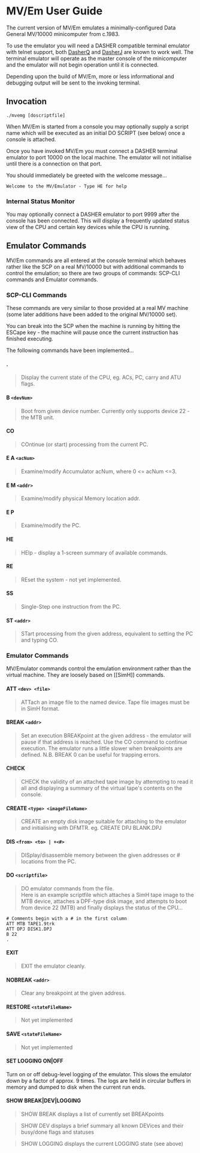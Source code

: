 # MV/Em User Guide #

The current version of MV/Em emulates a minimally-configured Data General MV/10000 minicomputer from c.1983.

To use the emulator you will need a DASHER compatible terminal emulator with telnet support, 
both [DasherQ](https://github.com/SMerrony/DasherQ) and [DasherJ](https://github.com/SMerrony/DasherJ) are 
known to work well.
The terminal emulator will operate as the master console of the minicomputer and the emulator will not begin 
operation until it is connected.

Depending upon the build of MV/Em, more or less informational and debugging output will be sent to the 
invoking terminal.

## Invocation ##

  `./mvemg [doscriptfile]`

When MV/Em is started from a console you may optionally supply a script name which will be executed as an 
initial DO SCRIPT (see below) once a console is attached.

Once you have invoked MV/Em you must connect a DASHER terminal emulator to port 10000 on the local machine.
The emulator will not initialise until there is a connection on that port.

You should immediately be greeted with the welcome message...

  `Welcome to the MV/Emulator - Type HE for help`

	
### Internal Status Monitor ###
You may optionally connect a DASHER emulator to port 9999 after the console has been connected.  This will display a frequently updated status view of the CPU and certain key devices while the CPU is running.

## Emulator Commands ##
MV/Em commands are all entered at the console terminal which behaves rather like the SCP on a real MV/10000 but 
with additional commands to control the emulation; so there are two groups of commands: SCP-CLI commands and Emulator 
commands.

### SCP-CLI Commands ###
These commands are very similar to those provided at a real MV machine (some later additions have been added to 
the original MV/10000 set).

You can break into the SCP when the machine is running by hitting the ESCape key - the machine will pause once 
the current instruction has finished executing.

The following commands have been implemented...

#### . ####
> Display the current state of the CPU, eg. ACs, PC, carry and ATU flags.

#### B `<devNum>` ####
> Boot from given device number.  Currently only supports device 22 - the MTB unit.

#### CO ####
> COntinue (or start) processing from the current PC.

#### E A `<acNum>` ####
> Examine/modify Accumulator acNum, where 0 <= acNum <=3.

#### E M `<addr>` ####
> Examine/modify physical Memory location addr.

#### E P ####
> Examine/modify the PC.

#### HE ####
> HElp - display a 1-screen summary of available commands.

#### RE ####
> REset the system - not yet implemented.

#### SS ####
> Single-Step one instruction from the PC.

#### ST `<addr>`
> STart processing from the given address, equivalent to setting the PC and typing CO.

### Emulator Commands ###
MV/Emulator commands control the emulation environment rather than the virtual machine.  They are loosely based on [[SimH]] commands.

#### ATT `<dev> <file>` ####
> ATTach an image file to the named device.  Tape file images must be in SimH format.  

#### BREAK `<addr>` ####
> Set an execution BREAKpoint at the given address - the emulator will pause if that address is reached.  Use the CO command to continue execution.  The emulator runs a little slower when breakpoints are defined.  N.B. BREAK 0 can be useful for trapping errors.

#### CHECK ####
> CHECK the validity of an attached tape image by attempting to read it all and displaying a summary of the virtual tape's contents on the console.

#### CREATE `<type> <imageFileName>` ####
> CREATE an empty disk image suitable for attaching to the emulator and initialising with DFMTR.  eg. CREATE DPJ BLANK.DPJ

#### DIS `<from> <to> | +<#>` ####
> DISplay/disassemble memory between the given addresses or # locations from the PC.

#### DO `<scriptfile>` ####
> DO emulator commands from the file.  
> Here is an example scriptfile which attaches a SimH tape image to the MTB device,  attaches a DPF-type disk image, and
attempts to boot from device 22 (MTB) and finally displays the status of the CPU...

    # Comments begin with a # in the first column
    ATT MTB TAPE1.9trk
	ATT DPJ DISK1.DPJ
    B 22
    .
  
#### EXIT ####
> EXIT the emulator cleanly.

#### NOBREAK `<addr>`
> Clear any breakpoint at the given address.

#### RESTORE `<stateFileName>`
> Not yet implemented

#### SAVE `<stateFileName>`
> Not yet implemented

#### SET LOGGING ON|OFF ####
Turn on or off debug-level logging of the emulator.  This slows the emulator down by a factor of approx. 9 times.  The logs are held in circular buffers in memory and dumped to disk when the current run ends.

#### SHOW BREAK|DEV|LOGGING ####
> SHOW BREAK displays a list of currently set BREAKpoints

> SHOW DEV displays a brief summary all known DEVices and their busy/done flags and statuses

> SHOW LOGGING displays the current LOGGING state (see above)


